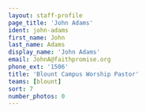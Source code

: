 ```yaml
---
layout: staff-profile
page_title: 'John Adams'
ident: john-adams
first_name: John
last_name: Adams
display_name: 'John Adams'
email: JohnA@faithpromise.org
phone_ext: '1506'
title: 'Blount Campus Worship Pastor'
teams: [blount]
sort: 7
number_photos: 0
---
```


